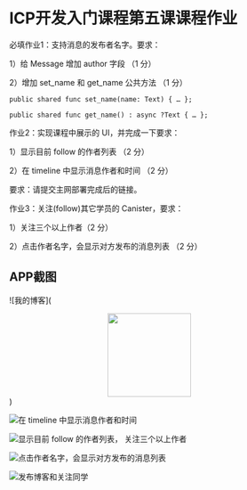 # ICP开发入门课程第五课课程作业

必填作业1：支持消息的发布者名字。要求：  

1）给 Message 增加 author 字段 （1 分）  

2）增加 set_name 和 get_name 公共方法 （1 分） 

    public shared func set_name(name: Text) { … }; 

    public shared func get_name() : async ?Text { … }; 


作业2：实现课程中展示的 UI，并完成一下要求：  

1）显示目前 follow 的作者列表 （2 分）  

2）在 timeline 中显示消息作者和时间 （2 分）  

要求：请提交主网部署完成后的链接。  


作业3：关注(follow)其它学员的 Canister，要求：  

1）关注三个以上作者（2 分）  

2）点击作者名字，会显示对方发布的消息列表 （2 分）  


## APP截图

![我的博客](<div align=center><img width="150" height="150" src="https://raw.githubusercontent.com/Pal8114/counter/main/res/1.png"/></div>)  

![在 timeline 中显示消息作者和时间](https://raw.githubusercontent.com/Pal8114/counter/main/res/2.png)  

![显示目前 follow 的作者列表， 关注三个以上作者](https://raw.githubusercontent.com/Pal8114/counter/main/res/3.png)  

![点击作者名字，会显示对方发布的消息列表](https://raw.githubusercontent.com/Pal8114/counter/main/res/4.png)  

![发布博客和关注同学](https://raw.githubusercontent.com/Pal8114/counter/main/res/5.png)  

